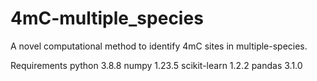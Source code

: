 # 4mC-multiple_species
A novel computational method to identify 4mC sites in multiple-species. 


Requirements
python 3.8.8
numpy 1.23.5
scikit-learn 1.2.2
pandas 3.1.0

